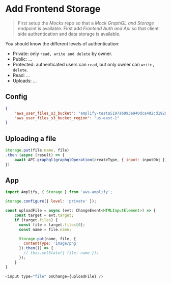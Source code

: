 # Add Frontend Storage

> First setup the *Mocks* repo so that a *Mock GraphQL and Storage* endpoint is available.
> First add *Frontend Auth and Api* so that client side authentication and data storage is available.

You should know the different levels of authentication:
- Private: only `read, write and delete` by owner.
- Public: ...
- Protected: authenticated users can `read`, but only owner can `write, delete`.
- Read: ...
- Uploads: ...

## Config
```json
{
    "aws_user_files_s3_bucket": "amplify-testa5197ab993e940dca492cd1929ca09a4prod-prod",
    "aws_user_files_s3_bucket_region": "us-east-1"
}
```

## Uploading a file
```javascript
Storage.put(file.name, file)
.then (async (result) => {
    await API.graphql(graphqlOperation(createType, { input: inputObj })))
})
```

## App
```javascript
import Amplify, { Storage } from 'aws-amplify';

Storage.configure({ level: 'private' });

const uploadFile = async (evt: ChangeEvent<HTMLInputElement>) => {
    const target = evt.target;
    if (target.files) {
      const file = target.files[0];
      const name = file.name;

      Storage.put(name, file, {
        contentType: 'image/png'
      }).then(() => {
        // this.setState({ file: name });
      });
    }
}

<input type="file" onChange={uploadFile} />

```
